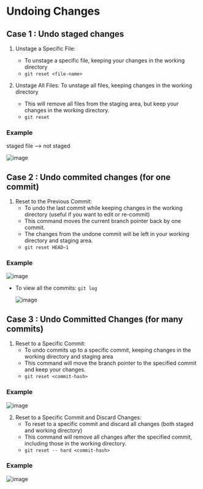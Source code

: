 # Undoing Changes

## Case 1 : Undo staged changes

1. Unstage a Specific File: 
      -  To unstage a specific file, keeping your changes in the working directory 
      - `git reset <file-name>`
    
2. Unstage All Files: To unstage all files, keeping changes in the working directory
      - This will remove all files from the staging area, but keep your changes in the working directory.
      - `git reset`
        
### Example
staged file --> not staged

![image](https://github.com/user-attachments/assets/1995d975-9d3f-4bbb-a2f2-616cebe304e5)

## Case 2 : Undo commited changes (for one commit)

1. Reset to the Previous Commit:
    - To undo the last commit while keeping changes in the working directory (useful if you want to edit or re-commit)
    - This command moves the current branch pointer back by one commit.
    - The changes from the undone commit will be left in your working directory and staging area.
    - `git reset HEAD~1`

### Example

 ![image](https://github.com/user-attachments/assets/e7ca1042-ec6a-4fdd-a05c-8a4617e6f6f3)

- To view all the commits: `git log`

  ![image](https://github.com/user-attachments/assets/48a2b766-303c-4306-97b3-8921eb92df1c)

## Case 3 : Undo Committed Changes (for many commits)

1. Reset to a Specific Commit:
    -  To undo commits up to a specific commit, keeping changes in the working directory and staging area
    -  This command will move the branch pointer to the specified commit and keep your changes.
    - `git reset <commit-hash>`
      
### Example

   ![image](https://github.com/user-attachments/assets/e695515e-171c-44ab-972a-d575bf28be6c)

2. Reset to a Specific Commit and Discard Changes:
    - To reset to a specific commit and discard all changes (both staged and working directory)
    - This command will remove all changes after the specified commit, including those in the working directory.
    - `git reset -- hard <commit-hash>`
      
### Example

![image](https://github.com/user-attachments/assets/038771e1-7416-4456-8832-9c77d948a327)


